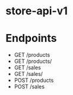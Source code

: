 # store-api-v1


# Endpoints
- GET /products
- GET /products/<productId>
- GET /sales
- GET /sales/<saleId>
- POST /products
- POST /sales 